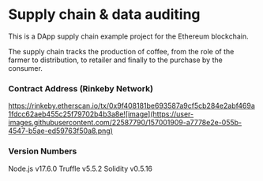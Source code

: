 # Supply chain & data auditing

This is a DApp supply chain example project for the Ethereum blockchain. 

The supply chain tracks the production of coffee, from the role of the farmer to distribution, to retailer and finally to the purchase by the consumer.

### Contract Address (Rinkeby Network)
https://rinkeby.etherscan.io/tx/0x9f408181be693587a9cf5cb284e2abf469a1fdcc62aeb455c25f79702b4b3a8e![image](https://user-images.githubusercontent.com/22587790/157001909-a7778e2e-055b-4547-b5ae-ed59763f50a8.png)

### Version Numbers
Node.js v17.6.0
Truffle v5.5.2
Solidity v0.5.16
